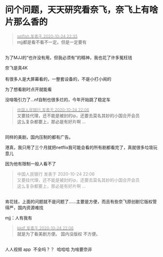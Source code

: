 # 问个问题，天天研究看奈飞，奈飞上有啥片那么香的


<div class="quote"><blockquote><font size="2"><a href="https://www.hostloc.com/forum.php?mod=redirect&amp;goto=findpost&amp;pid=9348061&amp;ptid=758121" target="_blank"><font color="#999999">selfish 发表于 2020-10-24 22:35</font></a></font><br />
mjj都是看不看不一定。但是一定要有</blockquote></div><br />
为了MJJ的“也许没有用，但我必须有”的精神，我也花了许多冤枉钱

奈飞是真4K<br />
<br />
有很多人是大屏幕看的，一整套设备的，不是小打小闹的

为了想看剧时点开就能看<img id="aimg_l0J22" onclick="zoom(this, this.src, 0, 0, 0)" class="zoom" src="https://cdn.jsdelivr.net/gh/hishis/forum-master/public/images/patch.gif" onmouseover="img_onmouseoverfunc(this)" onload="thumbImg(this)" border="0" alt="" />

没啥吸引力了...nf自制也很多烂的，今年开始跳了稳定车

<div class="quote"><blockquote><font size="2"><a href="https://www.hostloc.com/forum.php?mod=redirect&amp;goto=findpost&amp;pid=9347930&amp;ptid=758121" target="_blank"><font color="#999999">中国人民银行 发表于 2020-10-24 22:06</font></a></font><br />
又要挂代理，还不能是被封的ip，还要去莫名其妙的小国合开会员<br />
这么复杂都要上，那必是有好片啊 ...</blockquote></div><br />
同样的美剧，国内压制的都有广告。

港真，我只用了三个月就把netflix我可能会看的所有剧都看完了，真就很多垃圾玩意儿

因为他有限制<img src="static/image/smiley/default/lol.gif" smilieid="12" border="0" alt="" />一般人看不了<img id="aimg_W2E34" onclick="zoom(this, this.src, 0, 0, 0)" class="zoom" src="https://cdn.jsdelivr.net/gh/hishis/forum-master/public/images/patch.gif" onmouseover="img_onmouseoverfunc(this)" onload="thumbImg(this)" border="0" alt="" />

<div class="quote"><blockquote><font color="#999999">中国人民银行 发表于 2020-10-24 22:06</font><br />
<font color="#999999">又要挂代理，还不能是被封的ip，还要去莫名其妙的小国合开会员<br />
这么复杂都要上，那必是有好片啊 ...</font></blockquote></div><br />
肯花钱，上面的问题就不是问题了……主要是方便，而且有些奈飞原创剧它版权管得严，国内资源难找

mjj：人有我有

<div class="quote"><blockquote><font size="2"><a href="https://www.hostloc.com/forum.php?mod=redirect&amp;goto=findpost&amp;pid=9347928&amp;ptid=758121" target="_blank"><font color="#999999">kkdf 发表于 2020-10-24 22:06</font></a></font><br />
就是为了看美剧方便。 国内没版权 不方便。</blockquote></div><br />
人人视频 app&nbsp;&nbsp;不全吗？？&nbsp;&nbsp;哈哈哈 为啥要奈非
